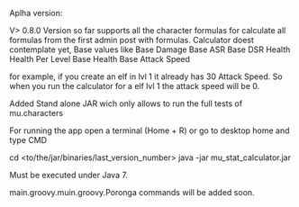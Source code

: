 Aplha version:

V> 0.8.0
Version so far supports all the character formulas for calculate all formulas from the first admin post with formulas.
Calculator doest contemplate yet, Base values like
Base Damage
Base ASR
Base DSR
Health
Health Per Level
Base Health
Base Attack Speed

for example, if you create an elf in lvl 1 it already has 30 Attack Speed.
So when you run the calculator for a elf lvl 1 the attack speed will be 0.

Added Stand alone JAR wich only allows to run the full tests of mu.characters

For running the app open a terminal (Home + R) or go to desktop home and type CMD

cd <to/the/jar/binaries/last_version_number>
java -jar mu_stat_calculator.jar

Must be executed under Java 7.

main.groovy.muin.groovy.Poronga commands will be added soon.